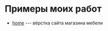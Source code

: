 # Примеры моих работ

- [home](https://annarytova.github.io/home/) --- вёрстка сайта магазина мебели
